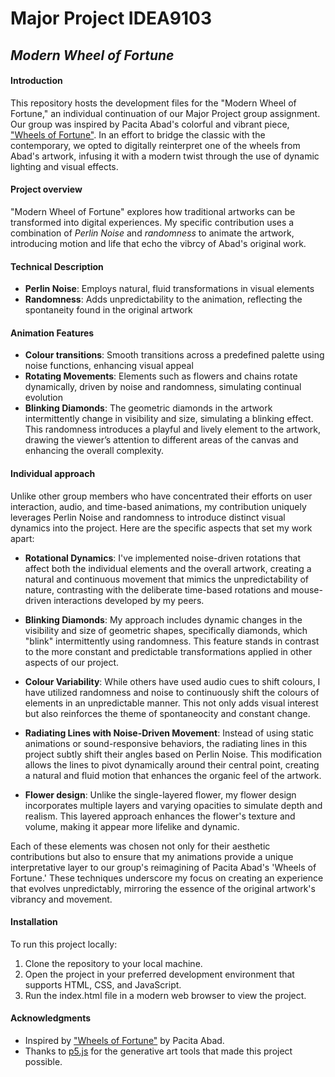 # Major Project IDEA9103
## *Modern Wheel of Fortune* 

#### Introduction

This repository hosts the development files for the "Modern Wheel of Fortune," an individual continuation of our Major Project group assignment. Our group was inspired by Pacita Abad's colorful and vibrant piece, ["Wheels of Fortune"](https://www.artsy.net/artwork/pacita-abad-wheels-of-fortune). In an effort to bridge the classic with the contemporary, we opted to digitally reinterpret one of the wheels from Abad's artwork, infusing it with a modern twist through the use of dynamic lighting and visual effects. 

#### Project overview
"Modern Wheel of Fortune" explores how traditional artworks can be transformed into digital experiences. My specific contribution uses a combination of *Perlin Noise* and *randomness* to animate the artwork, introducing motion and life that echo the vibrcy of Abad's original work.

#### Technical Description

- **Perlin Noise**: Employs natural, fluid transformations in visual elements
- **Randomness**: Adds unpredictability to the animation, reflecting the spontaneity found in the original artwork


#### Animation Features
- **Colour transitions**: Smooth transitions across a predefined palette using noise functions, enhancing visual appeal
- **Rotating Movements**:  Elements such as flowers and chains rotate dynamically, driven by noise and randomness, simulating continual evolution
- **Blinking Diamonds**: The geometric diamonds in the artwork intermittently change in visibility and size, simulating a blinking effect. This randomness introduces a playful and lively element to the artwork, drawing the viewer’s attention to different areas of the canvas and enhancing the overall complexity.



#### Individual approach

Unlike other group members who have concentrated their efforts on user interaction, audio, and time-based animations, my contribution uniquely leverages Perlin Noise and randomness to introduce distinct visual dynamics into the project. Here are the specific aspects that set my work apart:

- **Rotational Dynamics**: I've implemented noise-driven rotations that affect both the individual elements and the overall artwork, creating a natural and continuous movement that mimics the unpredictability of nature, contrasting with the deliberate time-based rotations and mouse-driven interactions developed by my peers.

- **Blinking Diamonds**: My approach includes dynamic changes in the visibility and size of geometric shapes, specifically diamonds, which "blink" intermittently using randomness. This feature stands in contrast to the more constant and predictable transformations applied in other aspects of our project.

- **Colour Variability**: While others have used audio cues to shift colours, I have utilized randomness and noise to continuously shift the colours of elements in an unpredictable manner. This not only adds visual interest but also reinforces the theme of spontaneocity and constant change.

- **Radiating Lines with Noise-Driven Movement**: Instead of using static animations or sound-responsive behaviors, the radiating lines in this project subtly shift their angles based on Perlin Noise. This modification allows the lines to pivot dynamically around their central point, creating a natural and fluid motion that enhances the organic feel of the artwork. 

- **Flower design**: Unlike the single-layered flower, my flower design incorporates multiple layers and varying opacities to simulate depth and realism. This layered approach enhances the flower's texture and volume, making it appear more lifelike and dynamic.

Each of these elements was chosen not only for their aesthetic contributions but also to ensure that my animations provide a unique interpretative layer to our group's reimagining of Pacita Abad's 'Wheels of Fortune.' These techniques underscore my focus on creating an experience that evolves unpredictably, mirroring the essence of the original artwork's vibrancy and movement.

#### Installation

To run this project locally:
1. Clone the repository to your local machine.
2. Open the project in your preferred development environment that supports HTML, CSS, and JavaScript.
3. Run the index.html file in a modern web browser to view the project.


#### Acknowledgments

- Inspired by ["Wheels of Fortune"](https://www.artsy.net/artwork/pacita-abad-wheels-of-fortune) by Pacita Abad.
- Thanks to [p5.js](https://p5js.org/) for the generative art tools that made this project possible.